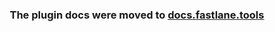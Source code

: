 <h3 align="center">
	The plugin docs were moved to <a href='https://docs.fastlane.tools/plugins/create-plugin/'>docs.fastlane.tools</a>
</h3>
